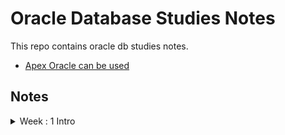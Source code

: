 # Oracle Database Studies Notes

This repo contains oracle db studies notes.
- [Apex Oracle can be used](https://apex.oracle.com/pls/apex/f?p=4550:1:109036778534060:::::)
## Notes 

<details>
  <summary> Week : 1 Intro </summary>

    ```
        SELECT  ENAME AS Employee_Name , JOB AS Employee_Job FROM EMP;
        select  DNAME AS Department_Name , LOC AS Department_Location from dept;

        SELECT JOB FROM EMP;
        SELECT distinct JOB FROM EMP;

    ```
- where filter 

```
    SELECT * 
    from emp 
    where job = 'MANAGER';

    SELECT *  from emp  where SAL <= 1500;
    SELECT *  from emp  where SAL <= 1500 and JOB = 'CLERK';
    SELECT *  FROM emp  WHERE SAL <= 1500 AND JOB != 'CLERK';
```
<details>

<details>
  <summary> Session:  </summary>
<details>

<details>
  <summary> Session:  </summary>
<details>

<details>
  <summary> Session:  </summary>
<details>